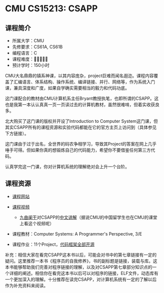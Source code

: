 # CMU CS15213: CSAPP
## 课程简介
- 所属大学：CMU
- 先修要求：CS61A, CS61B
- 编程语言：C
- 课程难度：🌟🌟🌟🌟🌟
- 预计学时：150小时

CMU大名鼎鼎的镇系神课，以其内容庞杂，project巨难而闻名遐迩。课程内容覆盖了汇编语言、体系结构、操作系统、编译链接、并行、网络等，作为系统入门课，兼具深度和广度，如果自学确实需要相当的毅力和代码功底。

这门课配合的教材由CMU计算机系主任Bryant教授执笔，也即所谓的CSAPP。这也是我第一本认认真真一页一页读过去的计算机教材，虽然很难啃，但着实收获良多。

北大购买了这门课的版权并开设了Introduction to Computer System这门课，但其实CSAPP所有的课程资源和实验代码都能在它的官方主页上访问到（具体参见下方链接）。

这门课由于过于出名，全世界的码农争相学习，导致其Project的答案在网上几乎唾手可得。但如果你真的想锻炼自己的代码能力，希望你不要借鉴任何第三方代码。

认真学完这一门课，你对计算机系统的理解绝对会上升一个台阶。

## 课程资源
- [课程网站](http://csapp.cs.cmu.edu/)
- [课程视频](https://www.bilibili.com/video/BV1iW411d7hd?from=search&seid=10373073684006382632&spm_id_from=333.337.0.0)
  - [九曲阑干](https://space.bilibili.com/354767108/)对CSAPP的[中文讲解](https://www.bilibili.com/video/BV1cD4y1D7uR)（据说CMU的中国留学生也在CMU的课堂上看这个视频呢）

- 课程教材：Computer Systems: A Programmer's Perspective, 3/E
- 课程作业：11个Project，[代码框架全部开源](http://csapp.cs.cmu.edu/3e/labs.html)

补充：相信大家在看完CSAPP这本书以后，可能会对书中的第七章链接有一定的疑问。这里推荐一本书《程序员的自我修养》，书的副标题是链接，装载与库。这本书能够帮助我们完善对程序链接的理解，以及对CSAPP第七章部分知识点的一个详细的阐述。相信你在看完这本书以后可以对程序的链接，ELF文件，动态库有一个更加深入的理解。十分推荐在读完CSAPP，对计算机系统有一定的了解以后作为补充资料来阅读。